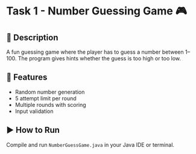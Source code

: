 # Task 1 - Number Guessing Game 🎮

## 🔹 Description
A fun guessing game where the player has to guess a number between 1–100. The program gives hints whether the guess is too high or too low.

## 🔧 Features
- Random number generation
- 5 attempt limit per round
- Multiple rounds with scoring
- Input validation

## ▶️ How to Run
Compile and run `NumberGuessGame.java` in your Java IDE or terminal.
